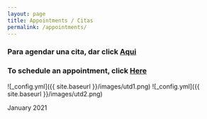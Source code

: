 ```yaml
---
layout: page
title: Appointments / Citas
permalink: /appointments/
---
```



### Para agendar una cita, dar click [Aqui](https://calendly.com/cxg172030/meetcarlos)
### To schedule an appointment, click [Here](https://calendly.com/cxg172030/meetcarlos)

![_config.yml]({{ site.baseurl }}/images/utd1.png)
![_config.yml]({{ site.baseurl }}/images/utd2.png)

January 2021
